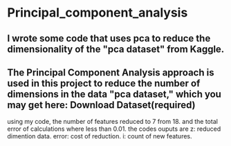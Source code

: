 # Principal_component_analysis
I wrote some code that uses pca to reduce the dimensionality of the "pca dataset" from Kaggle.
----------------------
The Principal Component Analysis approach is used in this project to reduce the number of dimensions in the data "pca dataset," which you may get here:
<a ref="https://www.kaggle.com/datasets/rithikkotha/pca-dataset?resource=download">Download Dataset(required)</a>
----------------------
using my code, the number of features reduced to 7 from 18. and the total error of calculations where less than 0.01.
the codes ouputs are z: reduced dimention data.
                     error: cost of reduction.
                     i: count of new features.

